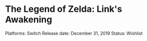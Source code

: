 # The Legend of Zelda: Link's Awakening

Platforms: Switch
Release date: December 31, 2019
Status: Wishlist